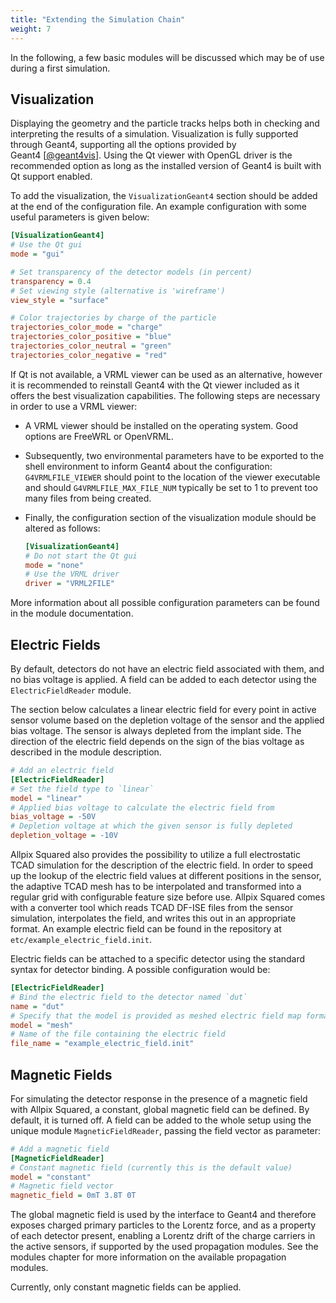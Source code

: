 ```yaml
---
title: "Extending the Simulation Chain"
weight: 7
---
```


In the following, a few basic modules will be discussed which may be of
use during a first simulation.

## Visualization

Displaying the geometry and the particle tracks helps both in checking
and interpreting the results of a simulation. Visualization is fully
supported through Geant4, supporting all the options provided by
Geant4 \[[@geant4vis]\]. Using the Qt viewer with OpenGL driver is the
recommended option as long as the installed version of Geant4 is built
with Qt support enabled.

To add the visualization, the `VisualizationGeant4` section should be added
at the end of the configuration file. An example configuration with some
useful parameters is given below:

```ini
[VisualizationGeant4]
# Use the Qt gui
mode = "gui"

# Set transparency of the detector models (in percent)
transparency = 0.4
# Set viewing style (alternative is 'wireframe')
view_style = "surface"

# Color trajectories by charge of the particle
trajectories_color_mode = "charge"
trajectories_color_positive = "blue"
trajectories_color_neutral = "green"
trajectories_color_negative = "red"
```

If Qt is not available, a VRML viewer can be used as an alternative,
however it is recommended to reinstall Geant4 with the Qt viewer
included as it offers the best visualization capabilities. The following
steps are necessary in order to use a VRML viewer:

  - A VRML viewer should be installed on the operating system. Good
    options are FreeWRL or OpenVRML.

  - Subsequently, two environmental parameters have to be exported to
    the shell environment to inform Geant4 about the configuration:
    `G4VRMLFILE_VIEWER` should point to the location of the viewer executable
    and should `G4VRMLFILE_MAX_FILE_NUM` typically be set to 1 to prevent too
    many files from being created.

  - Finally, the configuration section of the visualization module
    should be altered as follows:
    ```ini
    [VisualizationGeant4]
    # Do not start the Qt gui
    mode = "none"
    # Use the VRML driver
    driver = "VRML2FILE"
    ```

More information about all possible configuration parameters can be
found in the module documentation.

## Electric Fields

By default, detectors do not have an electric field associated with
them, and no bias voltage is applied. A field can be added to each
detector using the `ElectricFieldReader` module.

The section below calculates a linear electric field for every point in
active sensor volume based on the depletion voltage of the sensor and
the applied bias voltage. The sensor is always depleted from the implant
side. The direction of the electric field depends on the sign of the
bias voltage as described in the module description.

```ini
# Add an electric field
[ElectricFieldReader]
# Set the field type to `linear`
model = "linear"
# Applied bias voltage to calculate the electric field from
bias_voltage = -50V
# Depletion voltage at which the given sensor is fully depleted
depletion_voltage = -10V
```

Allpix Squared also provides the possibility to utilize a full electrostatic
TCAD simulation for the description of the electric field. In order to speed
up the lookup of the electric field values at different positions in the
sensor, the adaptive TCAD mesh has to be interpolated and transformed
into a regular grid with configurable feature size before use. Allpix Squared
comes with a converter tool which reads TCAD DF-ISE files from the sensor
simulation, interpolates the field, and writes this out in an appropriate
format. An example electric field can be found in the repository at
`etc/example_electric_field.init`.

Electric fields can be attached to a specific detector using the
standard syntax for detector binding. A possible configuration would be:

```ini
[ElectricFieldReader]
# Bind the electric field to the detector named `dut`
name = "dut"
# Specify that the model is provided as meshed electric field map format, e.g. converted from TCAD
model = "mesh"
# Name of the file containing the electric field
file_name = "example_electric_field.init"
```

## Magnetic Fields

For simulating the detector response in the presence of a magnetic field
with Allpix Squared, a constant, global magnetic field can be defined.
By default, it is turned off. A field can be added to the whole setup using
the unique module `MagneticFieldReader`, passing the field vector as
parameter:

```ini
# Add a magnetic field
[MagneticFieldReader]
# Constant magnetic field (currently this is the default value)
model = "constant"
# Magnetic field vector
magnetic_field = 0mT 3.8T 0T
```

The global magnetic field is used by the interface to Geant4 and
therefore exposes charged primary particles to the Lorentz force, and as
a property of each detector present, enabling a Lorentz drift of the
charge carriers in the active sensors, if supported by the used
propagation modules. See the modules chapter for more information on the
available propagation modules.

Currently, only constant magnetic fields can be applied.


[@geant4vis]: https://geant4.web.cern.ch/geant4/UserDocumentation/UsersGuides/ForApplicationDeveloper/html/ch08.html
